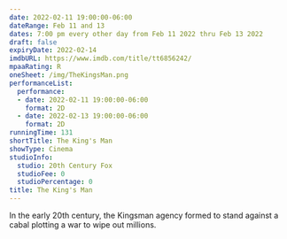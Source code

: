 ```yaml
---
date: 2022-02-11 19:00:00-06:00
dateRange: Feb 11 and 13
dates: 7:00 pm every other day from Feb 11 2022 thru Feb 13 2022
draft: false
expiryDate: 2022-02-14
imdbURL: https://www.imdb.com/title/tt6856242/
mpaaRating: R
oneSheet: /img/TheKingsMan.png
performanceList:
  performance:
  - date: 2022-02-11 19:00:00-06:00
    format: 2D
  - date: 2022-02-13 19:00:00-06:00
    format: 2D
runningTime: 131
shortTitle: The King's Man
showType: Cinema
studioInfo:
  studio: 20th Century Fox
  studioFee: 0
  studioPercentage: 0
title: The King's Man
---
```


In the early 20th century, the Kingsman agency formed to stand against a cabal plotting a war to wipe out millions.